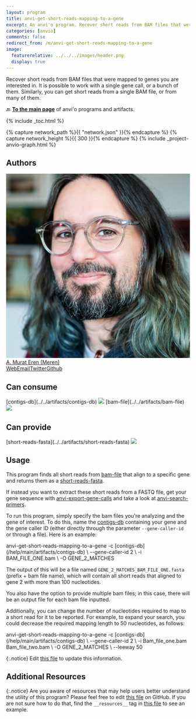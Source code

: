 ```yaml
---
layout: program
title: anvi-get-short-reads-mapping-to-a-gene
excerpt: An anvi'o program. Recover short reads from BAM files that were mapped to genes you are interested in.
categories: [anvio]
comments: false
redirect_from: /m/anvi-get-short-reads-mapping-to-a-gene
image:
  featurerelative: ../../../images/header.png
  display: true
---
```


Recover short reads from BAM files that were mapped to genes you are interested in. It is possible to work with a single gene call, or a bunch of them. Similarly, you can get short reads from a single BAM file, or from many of them.

🔙 **[To the main page](../../)** of anvi'o programs and artifacts.


{% include _toc.html %}
<div id="svg" class="subnetwork"></div>
{% capture network_path %}{{ "network.json" }}{% endcapture %}
{% capture network_height %}{{ 300 }}{% endcapture %}
{% include _project-anvio-graph.html %}


## Authors

<div class="anvio-person"><div class="anvio-person-info"><div class="anvio-person-photo"><img class="anvio-person-photo-img" src="../../images/authors/meren.jpg" /></div><div class="anvio-person-info-box"><a href="/people/meren" target="_blank"><span class="anvio-person-name">A. Murat Eren (Meren)</span></a><div class="anvio-person-social-box"><a href="http://merenlab.org" class="person-social" target="_blank"><i class="fa fa-fw fa-home"></i>Web</a><a href="mailto:a.murat.eren@gmail.com" class="person-social" target="_blank"><i class="fa fa-fw fa-envelope-square"></i>Email</a><a href="http://twitter.com/merenbey" class="person-social" target="_blank"><i class="fa fa-fw fa-twitter-square"></i>Twitter</a><a href="http://github.com/meren" class="person-social" target="_blank"><i class="fa fa-fw fa-github"></i>Github</a></div></div></div></div>



## Can consume


<p style="text-align: left" markdown="1"><span class="artifact-r">[contigs-db](../../artifacts/contigs-db) <img src="../../images/icons/DB.png" class="artifact-icon-mini" /></span> <span class="artifact-r">[bam-file](../../artifacts/bam-file) <img src="../../images/icons/BAM.png" class="artifact-icon-mini" /></span></p>


## Can provide


<p style="text-align: left" markdown="1"><span class="artifact-p">[short-reads-fasta](../../artifacts/short-reads-fasta) <img src="../../images/icons/FASTA.png" class="artifact-icon-mini" /></span></p>


## Usage


This program finds all short reads from <span class="artifact-n">[bam-file](/help/main/artifacts/bam-file)</span> that align to a specific gene and returns them as a <span class="artifact-n">[short-reads-fasta](/help/main/artifacts/short-reads-fasta)</span>.

If instead you want to extract these short reads from a FASTQ file, get your gene sequence with <span class="artifact-p">[anvi-export-gene-calls](/help/main/programs/anvi-export-gene-calls)</span> and take a look at <span class="artifact-p">[anvi-search-primers](/help/main/programs/anvi-search-primers)</span>.

To run this program, simply specify the bam files you're analyzing and the gene of interest. To do this, name the <span class="artifact-n">[contigs-db](/help/main/artifacts/contigs-db)</span> containing your gene and the gene caller ID (either directly through the parameter `--gene-caller-id` or through a file). Here is an example:

<div class="codeblock" markdown="1">
anvi&#45;get&#45;short&#45;reads&#45;mapping&#45;to&#45;a&#45;gene &#45;c <span class="artifact&#45;n">[contigs&#45;db](/help/main/artifacts/contigs&#45;db)</span> \
                                       &#45;&#45;gene&#45;caller&#45;id 2 \
                                       &#45;i BAM_FILE_ONE.bam \
                                       &#45;O GENE_2_MATCHES
</div>

The output of this will be a file named `GENE_2_MATCHES_BAM_FILE_ONE.fasta` (prefix + bam file name), which will contain all short reads that aligned to gene 2 with more than 100 nucleotides.

You also have the option to provide multiple bam files; in this case, there will be an output file for each bam file inputted.

Additionally, you can change the number of nucleotides required to map to a short read for it to be reported. For example, to expand your search, you could decrease the required mapping length to 50 nucleotides, as follows:

<div class="codeblock" markdown="1">
anvi&#45;get&#45;short&#45;reads&#45;mapping&#45;to&#45;a&#45;gene &#45;c <span class="artifact&#45;n">[contigs&#45;db](/help/main/artifacts/contigs&#45;db)</span> \
                                       &#45;&#45;gene&#45;caller&#45;id 2 \
                                       &#45;i Bam_file_one.bam Bam_file_two.bam \
                                       &#45;O GENE_2_MATCHES \
                                       &#45;&#45;leeway 50
</div>


{:.notice}
Edit [this file](https://github.com/merenlab/anvio/tree/master/anvio/docs/programs/anvi-get-short-reads-mapping-to-a-gene.md) to update this information.


## Additional Resources



{:.notice}
Are you aware of resources that may help users better understand the utility of this program? Please feel free to edit [this file](https://github.com/merenlab/anvio/tree/master/bin/anvi-get-short-reads-mapping-to-a-gene) on GitHub. If you are not sure how to do that, find the `__resources__` tag in [this file](https://github.com/merenlab/anvio/blob/master/bin/anvi-interactive) to see an example.
